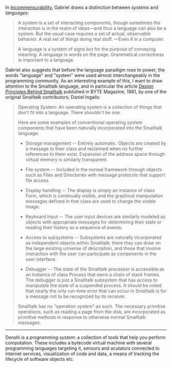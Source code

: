 In
[Incommensurability](https://www.dreamsongs.com/Files/Incommensurability.pdf),
Gabriel draws a distinction between *systems* and *languages*:

> A system is a set of interacting components, though sometimes the
> interaction is in the realm of ideas—and thus a language can also be
> a system. But the usual case requires a set of actual, observable
> behavior. A real set of things doing real stuff. —Even if in a
> computer.
>
> A language is a system of signs but for the purpose of conveying
> meaning. A language is words on the page. Grammatical correctness is
> important to a language.

Gabriel also suggests that before the language paradigm rose to power,
the words "language" and "system" were used almost interchangeably in
the programming community. As an interesting example of this, I want
to draw attention to the Smalltalk language, and in particular the
article [Design Principles Behind
Smalltalk](https://www.cs.virginia.edu/~evans/cs655/readings/smalltalk.html)
published in BYTE Magazine, 1981, by one of the original Smalltalk
contributors, Daniel Ingalls:

> Operating System: An operating system is a collection of things that
> don't fit into a language. There shouldn't be one.
> 
> Here are some examples of conventional operating system components
> that have been naturally incorporated into the Smalltalk language:
>
> - Storage management -- Entirely automatic. Objects are created by a
>   message to their class and reclaimed when no further references to
>   them exist. Expansion of the address space through virtual memory
>   is similarly transparent.
> 
> - File system -- Included in the normal framework through objects
>   such as Files and Directories with message protocols that support
>   file access.
>
> - Display handling -- The display is simply an instance of class
>   Form, which is continually visible, and the graphical manipulation
>   messages defined in that class are used to change the visible
>   image.
>
> - Keyboard Input -- The user input devices are similarly modeled as
>   objects with appropriate messages for determining their state or
>   reading their history as a sequence of events.
>
> - Access to subsystems -- Subsystems are naturally incorporated as
>   independent objects within Smalltalk: there they can draw on the
>   large existing universe of description, and those that involve
>   interaction with the user can participate as components in the
>   user interface.
>
> - Debugger -- The state of the Smalltalk processor is accessible as
>   an instance of class Process that owns a chain of stack
>   frames. The debugger is just a Smalltalk subsystem that has access
>   to manipulate the state of a suspended process. It should be noted
>   that nearly the only run-time error that can occur in Smalltalk is
>   for a message not to be recognized by its receiver.
>
> Smalltalk has no "operation system" as such. The necessary primitive
> operations, such as reading a page from the disk, are incorporated
> as primitive methods in response to otherwise normal Smalltalk
> messages.

---

Denshi is a *programming system*: a collection of tools that help you
perform computation. These includes a bytecode virtual machine with
several programming languages targeting it, sensors and acutators
connected to internet services, visualization of code and data, a
means of tracking the lifecycle of software objects etc.
